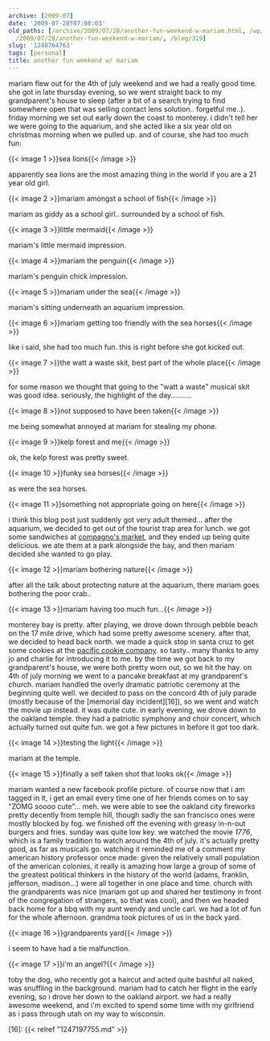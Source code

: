 ```yaml
---
archive: [2009-07]
date: '2009-07-28T07:06:03'
old_paths: [/archive/2009/07/28/another-fun-weekend-w-mariam.html, /wp/2009/07/28/another-fun-weekend-w-mariam/,
  /2009/07/28/another-fun-weekend-w-mariam/, /blog/319]
slug: '1248764763'
tags: [personal]
title: another fun weekend w/ mariam
---
```


mariam flew out for the 4th of july weekend and we had a really good time.
she got in late thursday evening, so we went straight back to my
grandparent's house to sleep (after a bit of a search trying to find
somewhere open that was selling contact lens solution.. forgetful me..).
friday morning we set out early down the coast to monterey. i didn't tell
her we were going to the aquarium, and she acted like a six year old on
christmas morning when we pulled up. and of course, she had too much fun:

{{< image 1 >}}sea lions{{< /image >}}

apparently sea lions are the most amazing thing in the world if you are
a 21 year old girl.

{{< image 2 >}}mariam amongst a school of fish{{< /image >}}

mariam as giddy as a school girl.. surrounded by a school of fish.

{{< image 3 >}}little mermaid{{< /image >}}

mariam's little mermaid impression.

{{< image 4 >}}mariam the penguin{{< /image >}}

mariam's penguin chick impression.

{{< image 5 >}}mariam under the sea{{< /image >}}

mariam's sitting underneath an aquarium impression.

{{< image 6 >}}mariam getting too friendly with the sea horses{{< /image >}}

like i said, she had too much fun. this is right before she got kicked
out.

{{< image 7 >}}the watt a waste skit, best part of the whole place{{< /image >}}

for some reason we thought that going to the "watt a waste" musical skit
was good idea. seriously, the highlight of the day..........

{{< image 8 >}}not supposed to have been taken{{< /image >}}

me being somewhat annoyed at mariam for stealing my phone.

{{< image 9 >}}kelp forest and me{{< /image >}}

ok, the kelp forest was pretty sweet.

{{< image 10 >}}funky sea horses{{< /image >}}

as were the sea horses.

{{< image 11 >}}something not appropriate going on here{{< /image >}}

i think this blog post just suddenly got very adult themed... after the
aquarium, we decided to get out of the tourist trap area for lunch. we got
some sandwiches at [compagno's market][12], and they ended up being quite
delicious. we ate them at a park alongside the bay, and then mariam
decided she wanted to go play.

{{< image 12 >}}mariam bothering nature{{< /image >}}

after all the talk about protecting nature at the aquarium, there mariam
goes bothering the poor crab..

{{< image 13 >}}mariam having too much fun...{{< /image >}}

monterey bay is pretty. after playing, we drove down through pebble beach
on the 17 mile drive, which had some pretty awesome scenery. after that,
we decided to head back north. we made a quick stop in santa cruz to get
some cookies at the [pacific cookie company][15]. so tasty.. many thanks
to amy jo and charlie for introducing it to me. by the time we got back to
my grandparent's house, we were both pretty worn out, so we hit the hay.
on 4th of july morning we went to a pancake breakfast at my grandparent's
church. mariam handled the overly dramatic patriotic ceremony at the
beginning quite well. we decided to pass on the concord 4th of july parade
(mostly because of the [memorial day incident][16]), so we went and watch
the movie _up_ instead. it was quite cute. in early evening, we drove down
to the oakland temple. they had a patriotic symphony and choir concert,
which actually turned out quite fun. we got a few pictures in before it
got too dark.

{{< image 14 >}}testing the light{{< /image >}}

mariam at the temple.

{{< image 15 >}}finally a self taken shot that looks ok{{< /image >}}

mariam wanted a new facebook profile picture. of course now that i am
tagged in it, i get an email every time one of her friends comes on to say
"ZOMG soooo cute"... meh. we were able to see the oakland city fireworks
pretty decently from temple hill, though sadly the san francisco ones were
mostly blocked by fog. we finished off the evening with greasy in-n-out
burgers and fries. sunday was quite low key. we watched the movie _1776_,
which is a family tradition to watch around the 4th of july. it's actually
pretty good, as far as musicals go. watching it reminded me of a comment
my american history professor once made: given the relatively small
population of the american colonies, it really is amazing how large
a group of some of the greatest political thinkers in the history of the
world (adams, franklin, jefferson, madison...) were all together in one
place and time. church with the grandparents was nice (mariam got up and
shared her testimony in front of the congregation of strangers, so that
was cool), and then we headed back home for a bbq with my aunt wendy and
uncle carl. we had a lot of fun for the whole afternoon. grandma took
pictures of us in the back yard.

{{< image 16 >}}grandparents yard{{< /image >}}

i seem to have had a tie malfunction.

{{< image 17 >}}i'm an angel?{{< /image >}}

toby the dog, who recently got a haircut and acted quite bashful all
naked, was snuffling in the background. mariam had to catch her flight in
the early evening, so i drove her down to the oakland airport. we had
a really awesome weekend, and i'm excited to spend some time with my
girlfriend as i pass through utah on my way to wisconsin.

[12]: http://www.yelp.com/biz/compagnos-market-and-deli-monterey
[15]: http://www.yelp.com/biz/pacific-cookie-company-santa-cruz
[16]: {{< relref "1247197755.md" >}}

